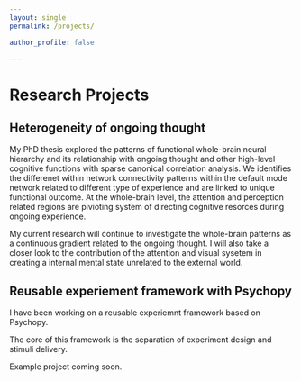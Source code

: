 ```yaml
---
layout: single
permalink: /projects/

author_profile: false

---
```

# Research Projects
## Heterogeneity of ongoing thought
My PhD thesis explored the patterns of functional whole-brain neural hierarchy and its relationship with ongoing thought and other high-level cognitive functions with sparse canonical correlation analysis.
We identifies the differenet within network connectivity patterns within the default mode network related to different type of experience and are linked to unique functional outcome. 
At the whole-brain level, the attention and perception related regions are pivioting system of directing cognitive resorces during ongoing experience.

My current research will continue to investigate the whole-brain patterns as a continuous gradient related to the ongoing thought. 
I will also take a closer look to the contribution of the attention and visual sysetem in creating a internal mental state unrelated to the external world.

<!-- 
### Whole-brain functional profile

### Embedded gradient

### Sensory and attention system 
-->

## Reusable experiement framework with Psychopy


I have been working on a reusable experiemnt framework based on Psychopy. 

The core of this framework is the separation of experiment design and stimuli delivery. 

Example project coming soon.
<!-- 
[GitHub repository to an example experiment.](https://github.com/htwangtw/psychopy-cookiecutter-template){:target="_blank"}
-->

